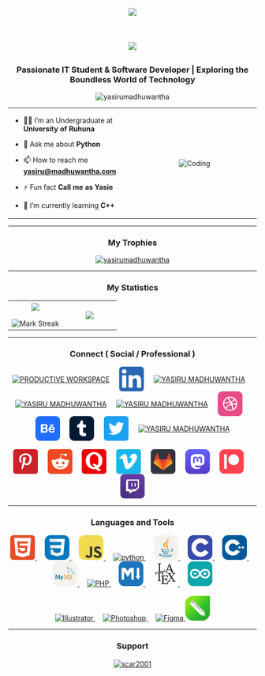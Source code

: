 <p align="center" ><img  src = "https://github.com/7oSkaaa/7oSkaaa/blob/main/Images/about_me.gif?raw=true" width = 100px></p>

<h1 align="center">
<img src="https://readme-typing-svg.herokuapp.com/?font=Righteous&size=35&center=true&vCenter=true&width=500&height=70&duration=4000&lines=Hi+There!+👋;+I'm+YASIRU+MADHUWANTHA!;" />
</h1>

<h3 align="center">Passionate IT Student & Software Developer | Exploring the Boundless World of Technology</h3>

<p align="center"> <img src="https://komarev.com/ghpvc/?username=yasirumadhuwantha&label=Profile%20views&color=0e75b6&style=flat" alt="yasirumadhuwantha" /> </p>

<table align="center">
<tr border="none">

<td width="50%" align="left">

- 🧑‍🎓 I’m an Undergraduate at **University of Ruhuna**

- 💬 Ask me about **Python**

- 📫 How to reach me **yasiru@madhuwantha.com**
  
- ⚡ Fun fact **Call me as Yasie**

- 🌱 I’m currently learning **C++**

</td>

<td width="50%" align="center">
<img align="center" alt="Coding" width="450" src="https://repository-images.githubusercontent.com/588181932/e36ec678-7984-4cdd-8e4c-a3932772ff8e">  
</td>

</tr>
</table>

---

<h3 align="center">My Trophies</h3>

<p align="center"> <a href="https://github.com/ryo-ma/github-profile-trophy"><img src="https://github-profile-trophy.vercel.app/?username=yasirumadhuwantha&theme=darkhub" alt="yasirumadhuwantha" /></a> </p>

---

<h3 align="center">My Statistics</h3>

<p align="center">

<table align="center">
<tr border="none">

<td width="50%" align="center">
<img  align="center"  src="https://github-readme-stats.vercel.app/api?username=yasirumadhuwantha&theme=dark&show_icons=true&count_private=true" />
<br></br>
<img  title="Streak Stats" alt="Mark Streak" src="https://github-readme-streak-stats.herokuapp.com/?user=yasirumadhuwantha&theme=dark&hide_border=false" /> 
</td>

<td width="50%" align="center">
<img  align="center"  src="https://github-readme-stats.anuraghazra1.vercel.app/api/top-langs/?username=yasirumadhuwantha&theme=dark&hide_border=false&no-bg=true&no-frame=true&langs_count=10"/>
</td>

</tr>
</table>

---

<h3 align="center">Connect ( Social / Professional )</h3>

<p align="center">
<!-- YouTube -->
<a href="https://www.youtube.com/@productiveworkspace" target="_blank"><img align="center" src="https://static-00.iconduck.com/assets.00/youtube-icon-2048x2048-gedp2icy.png" alt="PRODUCTIVE WORKSPACE" height="50" width="50" title="YouTube"/></a>
&nbsp; &nbsp;
<!-- LinkedIn -->
<a href="https://linkedin.com/in/yasirumadhuwantha" target="_blank"><img align="center" src="https://github.com/yasirumadhuwantha/icons/blob/de0c93e12cdb71f4941addd6b8303bafc515804a/YASIRU%20MADHUWANTHA/Social%20Media/LinkedIn.svg" alt="YASIRU MADHUWANTHA" height="50" width="50" title="LinkedIn"/></a>
&nbsp; &nbsp;
<!-- Stack Overflow -->
<a href="https://stackoverflow.com/users/28880215/yasirumadhuwantha" target="_blank"><img align="center" src="https://github.com/yasirumadhuwantha/icons/blob/59059d9d1a2c092696dc66e00931cc1181a4ce1f/icons/StackOverflow-Dark.svg" alt="YASIRU MADHUWANTHA" height="50" width="50" title="Stack Overflow"/></a>
&nbsp; &nbsp;
<!-- Facebook -->
<a href="https://www.facebook.com/wgyasiru" target="_blank"><img align="center" src="https://raw.githubusercontent.com/rahuldkjain/github-profile-readme-generator/master/src/images/icons/Social/facebook.svg" alt="YASIRU MADHUWANTHA" height="50" width="50" title="Facebook"/></a>
&nbsp; &nbsp;
<!-- Instagram -->
<a href="https://www.instagram.com/yasiru.madhuwantha" target="_blank"><img align="center" src="https://www.edigitalagency.com.au/wp-content/uploads/new-Instagram-icon-png-full-colour.png" alt="YASIRU MADHUWANTHA" height="50" width="50" title="Instagram"/></a>
&nbsp; &nbsp;
<!-- Dribbble -->
<a href="https://dribbble.com/yasirumadhuwantha" target="_blank"><img align="center" src="https://github.com/yasirumadhuwantha/icons/blob/d5e3dbcf8293fafbf18029412108fcbc409b43bc/YASIRU%20MADHUWANTHA/Social%20Media/Dribbble.svg" alt="YASIRU MADHUWANTHA" height="50" width="50" title="Dribbble"/></a>
&nbsp; &nbsp;
<!-- Behance -->
<a href="https://www.behance.net/yasirumadhuwantha" target="_blank"><img align="center" src="https://github.com/yasirumadhuwantha/icons/blob/d5e3dbcf8293fafbf18029412108fcbc409b43bc/YASIRU%20MADHUWANTHA/Social%20Media/Behance.svg" alt="YASIRU MADHUWANTHA" height="50" width="50" title="Behance"/></a>
&nbsp; &nbsp;
<!-- Tumblr -->
<a href="https://www.tumblr.com/wgyasiru" target="_blank"><img align="center" src="https://github.com/yasirumadhuwantha/icons/blob/d5e3dbcf8293fafbf18029412108fcbc409b43bc/YASIRU%20MADHUWANTHA/Social%20Media/Tumblr.svg" alt="YASIRU MADHUWANTHA" height="50" width="50" title="Tumblr"/></a>
&nbsp; &nbsp;
<!-- Twitter -->
<a href="https://www.x.com/yasziru" target="_blank"><img align="center" src="https://github.com/yasirumadhuwantha/icons/blob/d5e3dbcf8293fafbf18029412108fcbc409b43bc/YASIRU%20MADHUWANTHA/Social%20Media/Twitter.svg" alt="YASIRU MADHUWANTHA" height="50" width="50" title="Twitter"/></a>
&nbsp; &nbsp;
<!-- Deviantart -->
<a href="https://www.deviantart.com/yasirumadhuwantha" target="_blank"><img align="center" src="https://github.com/yasirumadhuwantha/icons/blob/e508e03f1066ca0af0649e42fe36927392ed8f42/YASIRU%20MADHUWANTHA/Social%20Media/Deviantart.svg" alt="YASIRU MADHUWANTHA" height="50" width="50" title="Deviantart"/></a>
</br>
</br>
<!-- Pinterest -->
<a href="https://www.pinterest.com/yasiru_madhuwantha" target="_blank"><img align="center" src="https://github.com/yasirumadhuwantha/icons/blob/e508e03f1066ca0af0649e42fe36927392ed8f42/YASIRU%20MADHUWANTHA/Social%20Media/Pinterest.svg" alt="YASIRU MADHUWANTHA" height="50" width="50" title="Pinterest"/></a>
&nbsp; &nbsp;
<!-- Reddit -->
<a href="https://www.reddit.com/user/yasirumadhuwantha" target="_blank"><img align="center" src="https://github.com/yasirumadhuwantha/icons/blob/e508e03f1066ca0af0649e42fe36927392ed8f42/YASIRU%20MADHUWANTHA/Social%20Media/Reddit.svg" alt="YASIRU MADHUWANTHA" height="50" width="50" title="Reddit"/></a>
&nbsp; &nbsp;
<!-- Quora -->
<a href="https://www.quora.com/profile/YASIRU-MADHUWANTHA-3" target="_blank"><img align="center" src="https://github.com/yasirumadhuwantha/icons/blob/4e02540fecee2ff098005db344b0d02374a3ec42/YASIRU%20MADHUWANTHA/Social%20Media/Quora.svg" alt="YASIRU MADHUWANTHA" height="50" width="50" title="Quora"/></a>
&nbsp; &nbsp;
<!-- Vimeo -->
<a href="https://www.vimeo.com/yasirumadhuwantha" target="_blank"><img align="center" src="https://github.com/yasirumadhuwantha/icons/blob/297b93b60a85cc76574e95871de260b23e42171c/YASIRU%20MADHUWANTHA/Social%20Media/Vimeo.svg" alt="YASIRU MADHUWANTHA" height="50" width="50" title="Vimeo"/></a>
&nbsp; &nbsp;
<!-- Gitlab -->
<a href="https://gitlab.com/yasirumadhuwantha" target="_blank"><img align="center" src="https://github.com/yasirumadhuwantha/icons/blob/297b93b60a85cc76574e95871de260b23e42171c/YASIRU%20MADHUWANTHA/Social%20Media/Gitlab.svg" alt="YASIRU MADHUWANTHA" height="50" width="50" title="Gitlab"/></a>
&nbsp; &nbsp;
<!-- Mastodon -->
<a href="https://expressional.social/@yasirumadhuwantha" target="_blank"><img align="center" src="https://github.com/yasirumadhuwantha/icons/blob/297b93b60a85cc76574e95871de260b23e42171c/YASIRU%20MADHUWANTHA/Social%20Media/Mastodon.svg" alt="YASIRU MADHUWANTHA" height="50" width="50" title="Mastodon"/></a>
&nbsp; &nbsp;
<!-- Patreon -->
<a href="https://patreon.com/YASIRUMADHUWANTHA" target="_blank"><img align="center" src="https://github.com/yasirumadhuwantha/icons/blob/297b93b60a85cc76574e95871de260b23e42171c/YASIRU%20MADHUWANTHA/Social%20Media/Patreon.svg" alt="YASIRU MADHUWANTHA" height="50" width="50" title="Patreon"/></a>
&nbsp; &nbsp;
<!-- Twitch -->
<a href="https://www.twitch.tv/yasirumadhuwantha" target="_blank"><img align="center" src="https://github.com/yasirumadhuwantha/icons/blob/7fd709cb21cfd56b9faefb8fadd517fcf30154fa/YASIRU%20MADHUWANTHA/Social%20Media/Twitch%20x1.svg" alt="YASIRU MADHUWANTHA" height="50" width="50" title="Twitch"/></a>
</p>

---

<h3 align="center">Languages and Tools</h3>

<p align="center">
<!-- HTML 5 -->
<a href="https://www.w3.org/html/" target="_blank" rel="noreferrer"> <img src="https://github.com/yasirumadhuwantha/icons/blob/5c197956fd0bc1bc7a8d90b4d2b6da0f4e805cba/YASIRU%20MADHUWANTHA/Programming%20Languages/HTML%205.svg" alt="HTML5" width="50" height="50" title="HTML 5"/> </a>
&nbsp; &nbsp;
<!-- CSS 3 -->
<a href="https://www.w3schools.com/css/" target="_blank" rel="noreferrer"> <img src="https://github.com/tandpfun/skill-icons/blob/main/icons/CSS.svg" alt="CSS3" width="50" height="50" title="CSS 3"/> </a>
&nbsp; &nbsp;
<!-- JavaScript ( JS ) -->
<a href="https://developer.mozilla.org/en-US/docs/Web/JavaScript" target="_blank" rel="noreferrer"> <img src="https://github.com/tandpfun/skill-icons/blob/main/icons/JavaScript.svg" alt="javascript" width="50" height="50" title="JavaScript ( JS )"/> </a>
&nbsp; &nbsp;
<!-- Python -->
<a href="https://www.python.org" target="_blank" rel="noreferrer"> <img src="https://github.com/Scar1109/skill-icons/blob/main/icons/Python-Light.svg" alt="python" width="50" height="50" title="Python"/> </a>
&nbsp; &nbsp;
<!-- Java -->
<a href="https://www.java.com" target="_blank" rel="noreferrer"> <img src="https://github.com/tandpfun/skill-icons/blob/main/icons/Java-Light.svg" alt="Java" width="50" height="50" title="Java"/> </a>
&nbsp; &nbsp;
<!-- C -->
<a href="https://www.cprogramming.com/" target="_blank" rel="noreferrer"> <img src="https://github.com/tandpfun/skill-icons/blob/main/icons/C.svg" alt="C" width="50" height="50" title="C"/> </a>
&nbsp; &nbsp;
<!-- C++ -->
<a href="https://www.w3schools.com/cpp/" target="_blank" rel="noreferrer"> <img src="https://github.com/tandpfun/skill-icons/blob/main/icons/CPP.svg" alt="C++" width="50" height="50" title="C++"/> </a>
&nbsp; &nbsp;
<!-- MySQL -->
<a href="https://www.mysql.com/" target="_blank" rel="noreferrer"> <img src="https://github.com/tandpfun/skill-icons/blob/main/icons/MySQL-Light.svg" alt="MySQL" width="50" height="50" title="MySQL"/> </a>
&nbsp; &nbsp;
<!-- PHP -->
<a href="https://www.php.net" target="_blank" rel="noreferrer"> <img src="https://github.com/Scar1109/skill-icons/blob/Scar1109/icons/PHP-Light.svg" alt="PHP" width="50" height="50" title="PHP"/> </a>
&nbsp; &nbsp;
<!-- Markdown -->
<a href="https://www.markdownguide.org" target="_blank" rel="noreferrer"> <img src="https://github.com/yasirumadhuwantha/icons/blob/ed118509497be2281085d36e772b3bcc0f60bb2e/YASIRU%20MADHUWANTHA/Programming%20Languages/Markdown.svg" alt="PHP" width="50" height="50" title="Markdown"/> </a>
&nbsp; &nbsp;
<!-- LaTeX -->
<a href="https://www.latex-project.org" target="_blank" rel="noreferrer"> <img src="https://github.com/yasirumadhuwantha/icons/blob/ed118509497be2281085d36e772b3bcc0f60bb2e/YASIRU%20MADHUWANTHA/Programming%20Languages/LaTeX.svg" alt="PHP" width="50" height="50" title="LaTeX"/> </a>
&nbsp; &nbsp;
<!-- Arduino -->
<a href="https://www.arduino.cc" target="_blank" rel="noreferrer"> <img src="https://github.com/yasirumadhuwantha/icons/blob/ed118509497be2281085d36e772b3bcc0f60bb2e/YASIRU%20MADHUWANTHA/Programming%20Languages/Arduino.svg" alt="PHP" width="50" height="50" title="Arduino"/> </a>
</br>
</br>
<!-- Adobe Illustrator -->
<a href="https://www.illustrator.com/en" target="_blank" rel="noreferrer"> <img src="https://github.com/Scar1109/skill-icons/blob/Scar1109/icons/Illustrator.svg" alt="Illustrator" width="50" height="50" title="Adobe Illustrator"/> </a>
&nbsp; &nbsp;
<!-- Adobe Photoshop -->
<a href="https://www.photoshop.com/en" target="_blank" rel="noreferrer"> <img src="https://github.com/Scar1109/skill-icons/blob/Scar1109/icons/Photoshop.svg" alt="Photoshop" width="50" height="50" title="Adobe Photoshop"/> </a>
&nbsp; &nbsp;
<!-- Figma -->
<a href="https://www.figma.com/" target="_blank" rel="noreferrer"> <img src="https://github.com/Scar1109/skill-icons/blob/main/icons/Figma-Light.svg" alt="Figma" width="50" height="50" title="Figma"/> </a>
<!-- CorelDRAW -->
<a href="https://www.coreldraw.com" target="_blank" rel="noreferrer"> <img src="https://github.com/yasirumadhuwantha/icons/blob/b48f7182620cbbccd2d4631b173dceb229d487ca/YASIRU%20MADHUWANTHA/Tools%20%26%20Softwares/CorelDRAW.svg" alt="Figma" width="50" height="50" title="CorelDRAW"/> </a>
</p>

---

<h3 align="center">Support</h3>

<p align="center">
<a href="https://www.buymeacoffee.com/yasiru"> <img align="center" src="https://cdn.buymeacoffee.com/buttons/v2/default-yellow.png" height="50" width="210" alt="scar2001" /></a>
</p>
